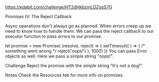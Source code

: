 https://edabit.com/challenge/HT2dHkbzmLDZgsS7G

Promises IV: The Reject Callback

Async operations don't always go as planned. When errors creep up we need to know how to handle them. We can pass the reject callback to our executor function to pass errors to our promise.

let promise = new Promise( (resolve, reject) => {
  setTimeout(( ) => {
    /* something went wrong */
     reject('oops!')
  }, 1000)
})
You can pass Error objects as well. Here we pass a simple string "oops!".

Challenge
Reject the promise with the simple string "It's not a dog!".

Notes
Check the Resources tab for more info on promises.